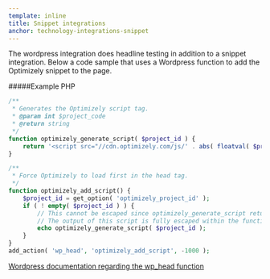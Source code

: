 ```yaml
---
template: inline
title: Snippet integrations
anchor: technology-integrations-snippet
---
```


The wordpress integration does headline testing in addition to a snippet integration. Below a code sample that uses a Wordpress function to add the Optimizely snippet to the page.

#####Example PHP

```php
/**
 * Generates the Optimizely script tag.
 * @param int $project_code
 * @return string
 */
function optimizely_generate_script( $project_id ) {
	return '<script src="//cdn.optimizely.com/js/' . abs( floatval( $project_id ) ) . '.js"></script>';
}

/**
 * Force Optimizely to load first in the head tag.
 */
function optimizely_add_script() {
	$project_id = get_option( 'optimizely_project_id' );
	if ( ! empty( $project_id ) ) {
		// This cannot be escaped since optimizely_generate_script returns a script tag.
		// The output of this script is fully escaped within the function below
		echo optimizely_generate_script( $project_id );
	} 
}
add_action( 'wp_head', 'optimizely_add_script', -1000 );
```

[Wordpress documentation regarding the wp_head function](https://codex.wordpress.org/Plugin_API/Action_Reference/wp_head)